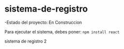 <h1>sistema-de-registro</h1>

-Estado del proyecto: En Construccion

Para ejecutar el sistema, debes poner:
```npm install react```

sistema de registro 2
